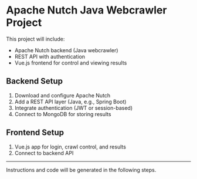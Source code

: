 # Apache Nutch Java Webcrawler Project

This project will include:
- Apache Nutch backend (Java webcrawler)
- REST API with authentication
- Vue.js frontend for control and viewing results

## Backend Setup
1. Download and configure Apache Nutch
2. Add a REST API layer (Java, e.g., Spring Boot)
3. Integrate authentication (JWT or session-based)
4. Connect to MongoDB for storing results

## Frontend Setup
1. Vue.js app for login, crawl control, and results
2. Connect to backend API

---

Instructions and code will be generated in the following steps.